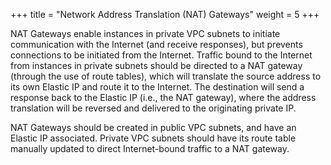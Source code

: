 +++
title = "Network Address Translation (NAT) Gateways"
weight = 5
+++

NAT Gateways enable instances in private VPC subnets to initiate communication with the Internet (and receive responses), but prevents connections to be initiated from the Internet. Traffic bound to the Internet from instances in private subnets should be directed to a NAT gateway (through the use of route tables), which will translate the source address to its own Elastic IP and route it to the Internet. The destination will send a response back to the Elastic IP (i.e., the NAT gateway), where the address translation will be reversed and delivered to the originating private IP. 

NAT Gateways should be created in public VPC subnets, and have an Elastic IP associated. Private VPC subnets should have its route table manually updated to direct Internet-bound traffic to a NAT gateway. 

